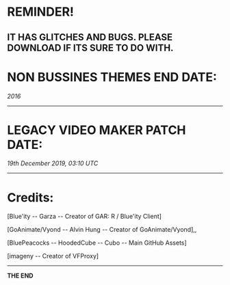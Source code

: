 # REMINDER!

IT HAS GLITCHES AND BUGS. PLEASE DOWNLOAD IF ITS SURE TO DO WITH.
-----------------------------------

# NON BUSSINES THEMES END DATE:

*2016*

-----------------------------------


# LEGACY VIDEO MAKER PATCH DATE:

*19th December 2019, 03:10 UTC*

-----------------------------------

# Credits: 

[Blue'ity -- Garza -- Creator of GAR: R / Blue'ity Client]

[GoAnimate/Vyond -- Alvin Hung -- Creator of GoAnimate/Vyond],,

[BluePeacocks -- HoodedCube -- Cubo -- Main GitHub Assets]

[imageny -- Creator of VFProxy]

-----------------------------------




<strong>THE END</strong>
